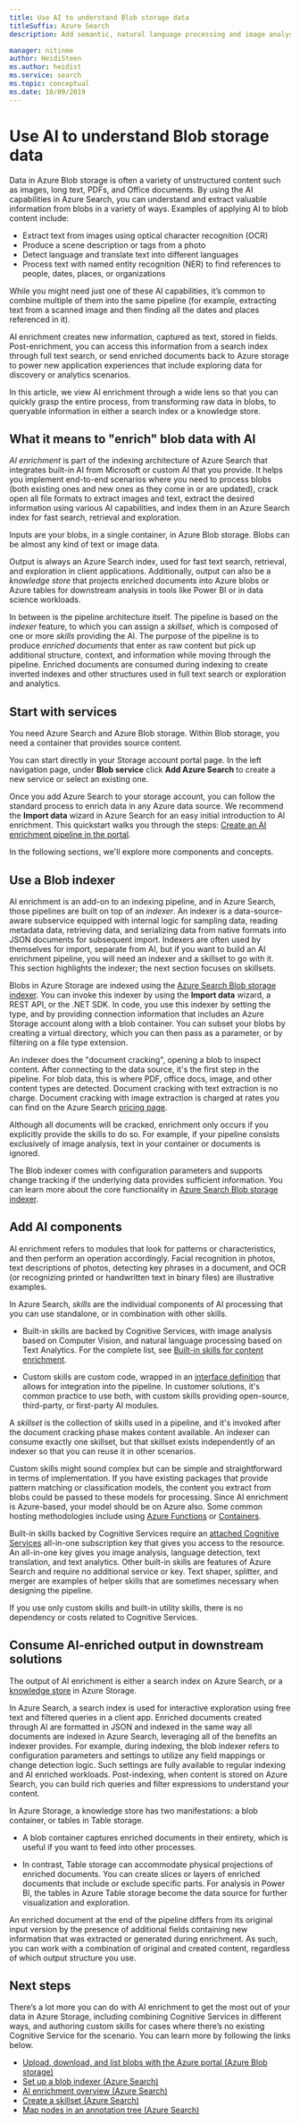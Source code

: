 ```yaml
---
title: Use AI to understand Blob storage data
titleSuffix: Azure Search
description: Add semantic, natural language processing and image analysis to Azure blobs using an AI enrichment pipeline in Azure Search.

manager: nitinme
author: HeidiSteen
ms.author: heidist
ms.service: search
ms.topic: conceptual
ms.date: 10/09/2019
---
```


# Use AI to understand Blob storage data

Data in Azure Blob storage is often a variety of unstructured content such as images, long text, PDFs, and Office documents. By using the AI capabilities in Azure Search, you can understand and extract valuable information from blobs in a variety of ways. Examples of applying AI to blob content include:

+ Extract text from images using optical character recognition (OCR)
+ Produce a scene description or tags from a photo
+ Detect language and translate text into different languages
+ Process text with named entity recognition (NER) to find references to people, dates, places, or organizations 

While you might need just one of these AI capabilities, it’s common to combine multiple of them into the same pipeline (for example, extracting text from a scanned image and then finding all the dates and places referenced in it). 

AI enrichment creates new information, captured as text, stored in fields. Post-enrichment, you can access this information from a search index through full text search, or send enriched documents back to Azure storage to power new application experiences that include exploring data for discovery or analytics scenarios. 

In this article, we view AI enrichment through a wide lens so that you can quickly grasp the entire process, from transforming raw data in blobs, to queryable information in either a search index or a knowledge store.

## What it means to "enrich" blob data with AI

*AI enrichment* is part of the indexing architecture of Azure Search that integrates built-in AI from Microsoft or custom AI that you provide. It helps you implement end-to-end scenarios where you need to process blobs (both existing ones and new ones as they come in or are updated), crack open all file formats to extract images and text, extract the desired information using various AI capabilities, and index them in an Azure Search index for fast search, retrieval and exploration. 

Inputs are your blobs, in a single container, in Azure Blob storage. Blobs can be almost any kind of text or image data. 

Output is always an Azure Search index, used for fast text search, retrieval, and exploration in client applications. Additionally, output can also be a *knowledge store* that projects enriched documents into Azure blobs or Azure tables for downstream analysis in tools like Power BI or in data science workloads.

In between is the pipeline architecture itself. The pipeline is based on the *indexer* feature, to which you can assign a *skillset*, which is composed of one or more *skills* providing the AI. The purpose of the pipeline is to produce *enriched documents* that enter as raw content but pick up additional structure, context, and information while moving through the pipeline. Enriched documents are consumed during indexing to create inverted indexes and other structures used in full text search or exploration and analytics.

## Start with services

You need Azure Search and Azure Blob storage. Within Blob storage, you need a container that provides source content.

You can start directly in your Storage account portal page. In the left navigation page, under **Blob service** click **Add Azure Search** to create a new service or select an existing one. 

Once you add Azure Search to your storage account, you can follow the standard process to enrich data in any Azure data source. We recommend the **Import data** wizard in Azure Search for an easy initial introduction to AI enrichment. This quickstart walks you through the steps: [Create an AI enrichment pipeline in the portal](cognitive-search-quickstart-blob.md). 

In the following sections, we'll explore more components and concepts.

## Use a Blob indexer

AI enrichment is an add-on to an indexing pipeline, and in Azure Search, those pipelines are built on top of an *indexer*. An indexer is a data-source-aware subservice equipped with internal logic for sampling data, reading metadata data, retrieving data, and serializing data from native formats into JSON documents for subsequent import. Indexers are often used by themselves for import, separate from AI, but if you want to build an AI enrichment pipeline, you will need an indexer and a skillset to go with it. This section highlights the indexer; the next section focuses on skillsets.

Blobs in Azure Storage are indexed using the [Azure Search Blob storage indexer](search-howto-indexing-azure-blob-storage.md). You can invoke this indexer by using the **Import data** wizard, a REST API, or the .NET SDK. In code, you use this indexer by setting the type, and by providing connection information that includes an Azure Storage account along with a blob container. You can subset your blobs by creating a virtual directory, which you can then pass as a parameter, or by filtering on a file type extension.

An indexer does the "document cracking", opening a blob to inspect content. After connecting to the data source, it's the first step in the pipeline. For blob data, this is where PDF, office docs, image, and other content types are detected. Document cracking with text extraction is no charge. Document cracking with image extraction is charged at rates you can find on the Azure Search [pricing page](https://azure.microsoft.com/pricing/details/search/).

Although all documents will be cracked, enrichment only occurs if you explicitly provide the skills to do so. For example, if your pipeline consists exclusively of image analysis, text in your container or documents is ignored.

The Blob indexer comes with configuration parameters and supports change tracking if the underlying data provides sufficient information. You can learn more about the core functionality in [Azure Search Blob storage indexer](search-howto-indexing-azure-blob-storage.md).

## Add AI components

AI enrichment refers to modules that look for patterns or characteristics, and then perform an operation accordingly. Facial recognition in photos, text descriptions of photos, detecting key phrases in a document, and OCR (or recognizing printed or handwritten text in binary files) are illustrative examples.

In Azure Search, *skills* are the individual components of AI processing that you can use standalone, or in combination with other skills. 

+ Built-in skills are backed by Cognitive Services, with image analysis based on Computer Vision, and natural language processing based on Text Analytics. For the complete list, see [Built-in skills for content enrichment](cognitive-search-predefined-skills.md).

+ Custom skills are custom code, wrapped in an [interface definition](cognitive-search-custom-skill-interface.md) that allows for integration into the pipeline. In customer solutions, it's common practice to use both, with custom skills providing open-source, third-party, or first-party AI modules.

A *skillset* is the collection of skills used in a pipeline, and it's invoked after the document cracking phase makes content available. An indexer can consume exactly one skillset, but that skillset exists independently of an indexer so that you can reuse it in other scenarios.

Custom skills might sound complex but can be simple and straightforward in terms of implementation. If you have existing packages that provide pattern matching or classification models, the content you extract from blobs could be passed to these models for processing. Since AI enrichment is Azure-based, your model should be on Azure also. Some common hosting methodologies include using [Azure Functions](cognitive-search-create-custom-skill-example.md) or [Containers](https://github.com/Microsoft/SkillsExtractorCognitiveSearch).

Built-in skills backed by Cognitive Services require an [attached Cognitive Services](cognitive-search-attach-cognitive-services.md) all-in-one subscription key that gives you access to the resource. An all-in-one key gives you image analysis, language detection, text translation, and text analytics. Other built-in skills are features of Azure Search and require no additional service or key. Text shaper, splitter, and merger are examples of helper skills that are sometimes necessary when designing the pipeline.

If you use only custom skills and built-in utility skills, there is no dependency or costs related to Cognitive Services.

<!-- ## Order of operations

Now we've covered indexers, content extraction, and skills, we can take a closer look at pipeline mechanisms and order of operations.

A skillset is a composition of one or more skills. When multiple skills are involved, the skillset operates as sequential pipeline, producing dependency graphs, where output from one skill becomes input to another. 

For example, given a large blob of unstructured text, a sample order of operations for text analytics might be as follows:

1. Use Text Splitter to break the blob into smaller parts.
1. Use Language Detection to determine if content is English or another language.
1. Use Text Translator to get all text into a common language.
1. Run Entity Recognition, Key Phrase Extraction, or Sentiment Analysis on chunks of text. In this step, new fields are created and populated. Entities might be location, people, organization, dates. Key phrases are short combinations of words that appear to belong together. Sentiment score is a rating on continuum of negative (0) to positive (1) sentiment.
1. Use Text Merger to reconstitute the document from the smaller chunks. -->

## Consume AI-enriched output in downstream solutions

The output of AI enrichment is either a search index on Azure Search, or a [knowledge store](knowledge-store-concept-intro.md) in Azure Storage.

In Azure Search, a search index is used for interactive exploration using free text and filtered queries in a client app. Enriched documents created through AI are formatted in JSON and indexed in the same way all documents are indexed in Azure Search, leveraging all of the benefits an indexer provides. For example, during indexing, the blob indexer refers to configuration parameters and settings to utilize any field mappings or change detection logic. Such settings are fully available to regular indexing and AI enriched workloads. Post-indexing, when content is stored on Azure Search, you can build rich queries and filter expressions to understand your content.

In Azure Storage, a knowledge store has two manifestations: a blob container, or tables in Table storage. 

+ A blob container captures enriched documents in their entirety, which is useful if you want to feed into other processes. 

+ In contrast, Table storage can accommodate physical projections of enriched documents. You can create slices or layers of enriched documents that include or exclude specific parts. For analysis in Power BI, the tables in Azure Table storage become the data source for further visualization and exploration.

An enriched document at the end of the pipeline differs from its original input version by the presence of additional fields containing new information that was extracted or generated during enrichment. As such, you can work with a combination of original and created content, regardless of which output structure you use.

## Next steps

There’s a lot more you can do with AI enrichment to get the most out of your data in Azure Storage, including combining Cognitive Services in different ways, and authoring custom skills for cases where there’s no existing Cognitive Service for the scenario. You can learn more by following the links below.

+ [Upload, download, and list blobs with the Azure portal (Azure Blob storage)](https://docs.microsoft.com/azure/storage/blobs/storage-quickstart-blobs-portal)
+ [Set up a blob indexer (Azure Search)](search-howto-indexing-azure-blob-storage.md) 
+ [AI enrichment overview (Azure Search)](cognitive-search-concept-intro.md) 
+ [Create a skillset (Azure Search)](cognitive-search-defining-skillset.md)
+ [Map nodes in an annotation tree (Azure Search)](cognitive-search-output-field-mapping.md)
